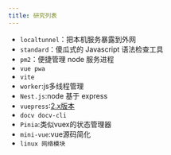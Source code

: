 ```yaml
---
title: 研究列表
---
```


-   `localtunnel`：把本机服务暴露到外网
-   `standard`：傻瓜式的 Javascript 语法检查工具
-   `pm2`：便捷管理 node 服务进程
-   `vue pwa`
-   `vite`
-   `worker`:js多线程管理
-   `Nest.js`:node 基于 express
-   `vuepress`:[2.x版本](https://v2.vuepress.vuejs.org/zh/guide/getting-started.html#%E6%89%8B%E5%8A%A8%E5%AE%89%E8%A3%85)
-   `docv docv-cli`
-   `Pinia`:类似vuex的状态管理器
-   `mini-vue`:vue源码简化
-   `linux 网络模块`